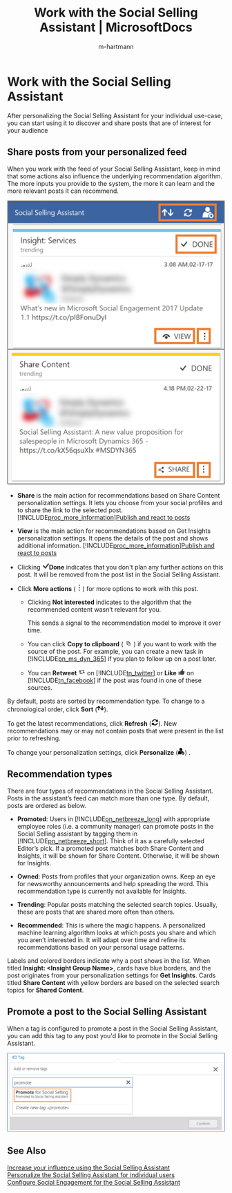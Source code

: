 ﻿---
title: "Work with the Social Selling Assistant | MicrosoftDocs"
ms.custom: ""
ms.date: "2017-04-12"
ms.reviewer: ""
ms.service: "mse"
ms.suite: ""
ms.tgt_pltfrm: ""
ms.topic: "article"
applies_to: 
  - "Social Engagement"
ms.assetid: 689020c7-0790-47a1-996c-040d052a81de
caps.latest.revision: 10
author: "m-hartmann"
ms.author: "mhart"
manager: "sakudes"
---
# Work with the Social Selling Assistant
After personalizing the Social Selling Assistant for your individual use-case, you can start using it to discover and share posts that are of interest for your audience  
  
## Share posts from your personalized feed  
 When you work with the feed of your Social Selling Assistant, keep in mind that some actions also influence the underlying recommendation algorithm. The more inputs you provide to the system, the more it can learn and the more relevant posts it can recommend.  
  
 ![Screenshot of the Social Selling Assistant with highlighted controls of Done, View, Share, and More Actions.](../social-engagement/media/available-actions-social-selling-assistant.png "Screenshot of the Social Selling Assistant with highlighted controls of Done, View, Share, and More Actions.")  
  
- **Share** is the main action for recommendations based on Share Content personalization settings. It lets you choose from your social profiles and to share the link to the selected post. [!INCLUDE[proc_more_information](../includes/proc-more-information.md)][Publish and react to posts](../social-engagement/publish-react-posts.md)  
  
- **View** is the main action for recommendations based on Get Insights personalization settings. It opens the details of the post and shows additional information. [!INCLUDE[proc_more_information](../includes/proc-more-information.md)][Publish and react to posts](../social-engagement/publish-react-posts.md)  
  
-   Clicking ![Apply button](../social-engagement/media/check-icon.png "Apply button")**Done** indicates that you don't plan any further actions on this post. It will be removed from the post list in the Social Selling Assistant.  
  
-   Click **More actions** (![More options button. Click this button to see more options for this post in the Social Selling Assistant.](../social-engagement/media/more-options-social-selling-assistant.png "More options button. Click this button to see more options for this post in the Social Selling Assistant.")) for more options to work with this post.  
  
    -   Clicking **Not interested** indicates to the algorithm that the recommended content wasn’t relevant for you.  
  
         This sends a signal to the recommendation model to improve it over time.  
  
    -   You can click **Copy to clipboard** ( ![Copy button.](../social-engagement/media/copy-url-icon.png "Copy button.") ) if you want to work with the source of the post. For example, you can create a new task in [!INCLUDE[pn_ms_dyn_365](../includes/pn-ms-dyn-365.md)] if you plan to follow up on a post later.  
  
    -   You can **Retweet** ![Retweet button in Social Engagement](../social-engagement/media/share-retweet-icon.png "Retweet button in Social Engagement") on [!INCLUDE[tn_twitter](../includes/tn-twitter.md)] or **Like** ![Facebook like button in Social Engagement](../social-engagement/media/like-icon.png "Facebook like button in Social Engagement") on [!INCLUDE[tn_facebook](../includes/tn-facebook.md)] if the post was found in one of these sources.  
  
 By default, posts are sorted by recommendation type.  To change to a chronological order, click **Sort** (![Change the sort order button.](../social-engagement/media/sort-symbol.png "Change the sort order button.")).  
  
 To get the latest recommendations, click **Refresh** (![Refresh button.](../social-engagement/media/refresh-icon.png "Refresh button.")). New recommendations may or may not contain posts that were present in the list prior to refreshing.  
  
 To change your personalization settings,  click **Personalize** (![Personalize the Social Selling Assistant button.](../social-engagement/media/personalize-social-selling-assistant.PNG "Personalize the Social Selling Assistant button.")) .  
  
## Recommendation types  
 There are four types of recommendations in the Social Selling Assistant. Posts in the assistant’s feed can match more than one type. By default, posts are ordered as below.  
  
- **Promoted**:  Users in [!INCLUDE[pn_netbreeze_long](../includes/pn-netbreeze-long.md)] with appropriate employee roles (i.e. a community manager) can promote posts in the Social Selling assistant by tagging them in [!INCLUDE[pn_netbreeze_short](../includes/pn-netbreeze-short.md)]. Think of it as a carefully selected Editor’s pick.  If a promoted post matches both Share Content and Insights, it will be shown for Share Content. Otherwise, it will be shown for Insights.  
  
- **Owned**: Posts from profiles that your organization owns. Keep an eye for newsworthy announcements and help spreading the word. This recommendation type is currently not available for Insights.  
  
- **Trending**: Popular posts matching the selected search topics. Usually, these are posts that are shared more often than others.  
  
- **Recommended**: This is where the magic happens. A personalized machine learning algorithm looks at which posts you share and which you aren’t interested in. It will adapt over time and refine its recommendations based on your personal usage patterns.  
  
 Labels and colored borders indicate why a post shows in the list. When titled **Insight: \<Insight Group Name>**, cards have blue borders, and the post originates from your personalization settings for **Get Insights**. Cards titled **Share Content** with yellow borders are based on the selected search topics for **Shared Content**.  
  
<a name="promotePost"></a>   
## Promote a post to the Social Selling Assistant  
 When a tag is configured to promote a post in the Social Selling Assistant, you can add this tag to any post you'd like to promote in the Social Selling Assistant.  
  
 ![Add a promotion tag to a post.](../social-engagement/media/tag-posts-for-social-selling-assistant.png "Add a promotion tag to a post.")  
  
## See Also  
 [Increase your influence using the Social Selling Assistant](../social-engagement/social-selling-assistant-overview.md)   
 [Personalize the Social Selling Assistant for individual users](../social-engagement/personalize-social-selling-assistant.md)   
 [Configure Social Engagement for the Social Selling Assistant](../social-engagement/configure-social-selling-assistant.md)